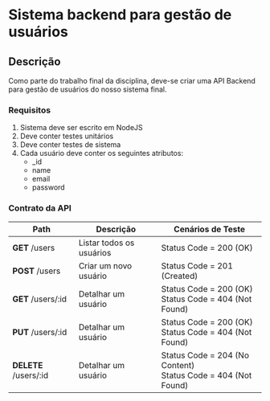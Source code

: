 
# Sistema backend para gestão de usuários


## Descrição

Como parte do trabalho final da disciplina, deve-se criar uma API Backend para gestão de usuários do nosso sistema final.

### Requisitos

1. Sistema deve ser escrito em NodeJS
2. Deve conter testes unitários
3. Deve conter testes de sistema
4. Cada usuário deve conter os seguintes atributos: 
    - _id
    - name
    - email
    - password

### Contrato da API

| Path | Descrição | Cenários de Teste|
|---|---|---|
|**GET** /users | Listar todos os usuários| Status Code = 200 (OK) |
|**POST** /users | Criar um novo usuário | Status Code = 201 (Created)
|**GET** /users/:id | Detalhar um usuário | Status Code = 200 (OK) <br/> Status Code = 404 (Not Found) |
|**PUT** /users/:id | Detalhar um usuário | Status Code = 200 (OK) <br/> Status Code = 404 (Not Found) |
|**DELETE** /users/:id | Detalhar um usuário | Status Code = 204 (No Content) <br/> Status Code = 404 (Not Found) |
